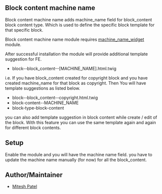 Block content machine name
--------

Block content machine name adds machine_name field for block_content block
content type. Which is used to define the specific block template for that specific block.

Block content machine name module requires [machine_name_widget](https://www.drupal.org/project/machine_name_widget)
module.

After successful installation the module will provide additional template suggestion for FE.
- block--block_content--[MACHINE_NAME].html.twig

i.e. If you have block_content created for copyright block and you have created
machine_name for that block as copyright. Then You will have template suggestions as listed below.
- block--block_content--copyright.html.twig
- block-content--MACHINE_NAME
- block-type-block-content

you can also add template suggestion in block content while create / edit of the block. With this feature you can use the same template again and again for different block contents.


Setup
--------

Enable the module and you will have the machine name field. you have to update
the machine name manually (for now) for all the block_content.

Author/Maintainer
-----------------

- [Mitesh Patel](https://www.drupal.org/u/miteshmap)